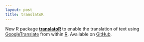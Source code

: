 ```yaml
---
layout: post
title: translatoR
---
```


New R package <a href="https://dwulff.github.io/software/"><b>translatoR</b></a> to enable the translation of text using <a href="https://translate.google.com/">GoogleTranslate</a> from within <a href="https://www.r-project.org/">R</a>. Available on <a href="https://github.com/dwulff/translatoR">GitHub</a>. 

